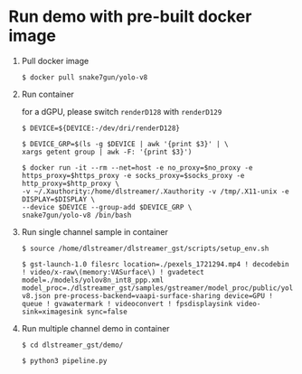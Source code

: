 # Run demo with pre-built docker image

1. Pull docker image

    ```
    $ docker pull snake7gun/yolo-v8
    ```

2. Run container
    
    for a dGPU, please switch ```renderD128``` with ```renderD129```
    ```
    $ DEVICE=${DEVICE:-/dev/dri/renderD128}
    ```

    ```
    $ DEVICE_GRP=$(ls -g $DEVICE | awk '{print $3}' | \
    xargs getent group | awk -F: '{print $3}')
    ```

    ```
    $ docker run -it --rm --net=host -e no_proxy=$no_proxy -e https_proxy=$https_proxy -e socks_proxy=$socks_proxy -e http_proxy=$http_proxy \
    -v ~/.Xauthority:/home/dlstreamer/.Xauthority -v /tmp/.X11-unix -e DISPLAY=$DISPLAY \
    --device $DEVICE --group-add $DEVICE_GRP \
    snake7gun/yolo-v8 /bin/bash
    ```

3. Run single channel sample in container

    ```
    $ source /home/dlstreamer/dlstreamer_gst/scripts/setup_env.sh
    ```

    ```
    $ gst-launch-1.0 filesrc location=./pexels_1721294.mp4 ! decodebin ! video/x-raw\(memory:VASurface\) ! gvadetect model=./models/yolov8n_int8_ppp.xml model_proc=./dlstreamer_gst/samples/gstreamer/model_proc/public/yolo-v8.json pre-process-backend=vaapi-surface-sharing device=GPU ! queue ! gvawatermark ! videoconvert ! fpsdisplaysink video-sink=ximagesink sync=false
    ```

4. Run multiple channel demo in container

    ```
    $ cd dlstreamer_gst/demo/
    ```

    ```
    $ python3 pipeline.py
    ```
